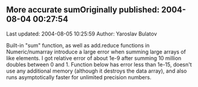 ## More accurate sumOriginally published: 2004-08-04 00:27:54 
Last updated: 2004-08-05 10:25:59 
Author: Yaroslav Bulatov 
 
Built-in "sum" function, as well as add.reduce functions in Numeric/numarray introduce a large error when summing large arrays of like elements. I got relative error of about 1e-9 after summing 10 million doubles between 0 and 1. Function below has error less than 1e-15, doesn't use any additional memory (although it destroys the data array), and also runs asymptotically faster for unlimited precision numbers.